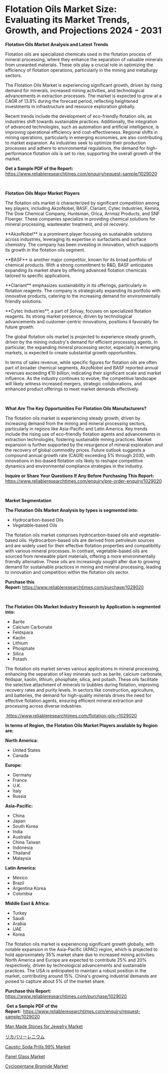 <p><h1>Flotation Oils Market Size: Evaluating its Market Trends, Growth, and Projections 2024 - 2031</h1></p><p><strong>Flotation Oils Market Analysis and Latest Trends</strong></p>
<p><p>Flotation oils are specialized chemicals used in the flotation process of mineral processing, where they enhance the separation of valuable minerals from unwanted materials. These oils play a crucial role in optimizing the efficiency of flotation operations, particularly in the mining and metallurgy sectors. </p><p>The Flotation Oils Market is experiencing significant growth, driven by rising demand for minerals, increased mining activities, and technological advancements in extraction processes. The market is expected to grow at a CAGR of 13.8% during the forecast period, reflecting heightened investments in infrastructure and resource exploration globally. </p><p>Recent trends include the development of eco-friendly flotation oils, as industries shift towards sustainable practices. Additionally, the integration of advanced technologies, such as automation and artificial intelligence, is improving operational efficiency and cost-effectiveness. Regional shifts in mining operations, particularly in emerging economies, are also contributing to market expansion. As industries seek to optimize their production processes and adhere to environmental regulations, the demand for high-performance flotation oils is set to rise, supporting the overall growth of the market.</p></p>
<p><strong>Get a Sample PDF of the Report:&nbsp;</strong> <a href="https://www.reliableresearchtimes.com/enquiry/request-sample/1029020">https://www.reliableresearchtimes.com/enquiry/request-sample/1029020</a></p>
<p>&nbsp;</p>
<p><strong>Flotation Oils Major Market Players</strong></p>
<p><p>The flotation oils market is characterized by significant competition among key players, including AkzoNobel, BASF, Clariant, Cytec Industries, Kemira, The Dow Chemical Company, Huntsman, Orica, Arrmaz Products, and SNF Floerger. These companies specialize in providing chemical solutions for mineral processing, wastewater treatment, and oil recovery.</p><p>**AkzoNobel** is a prominent player focusing on sustainable solutions across industries, leveraging its expertise in surfactants and surface chemistry. The company has been investing in innovation, which supports its growth in the flotation oils segment.</p><p>**BASF** is another major competitor, known for its broad portfolio of chemical products. With a strong commitment to R&D, BASF anticipates expanding its market share by offering advanced flotation chemicals tailored to specific applications.</p><p>**Clariant** emphasizes sustainability in its offerings, particularly in flotation reagents. The company is strategically expanding its portfolio with innovative products, catering to the increasing demand for environmentally friendly solutions.</p><p>**Cytec Industries**, a part of Solvay, focuses on specialized flotation reagents. Its strong market presence, driven by technological advancements and customer-centric innovations, positions it favorably for future growth.</p><p>The global flotation oils market is projected to experience steady growth, driven by the mining industry's demand for efficient processing agents. In particular, the expanding mineral processing sector, especially in emerging markets, is expected to create substantial growth opportunities.</p><p>In terms of sales revenue, while specific figures for flotation oils are often part of broader chemical segments, AkzoNobel and BASF reported annual revenues exceeding €10 billion, indicating their significant scale and market influence. As the industry continues to evolve, the competitive landscape will likely witness increased mergers, strategic collaborations, and enhanced product offerings to meet market demands effectively.</p></p>
<p>&nbsp;</p>
<p><strong>What Are The Key Opportunities For Flotation Oils Manufacturers?</strong></p>
<p><p>The flotation oils market is experiencing steady growth, driven by increasing demand from the mining and mineral processing sectors, particularly in regions like Asia-Pacific and Latin America. Key trends include the rising use of eco-friendly flotation agents and advancements in extraction technologies, fostering sustainable mining practices. Market expansion is further supported by the resurgence of mineral exploration and the recovery of global commodity prices. Future outlook suggests a compound annual growth rate (CAGR) exceeding 5% through 2030, with innovations in bio-based flotation oils likely to reshape competitive dynamics and environmental compliance strategies in the industry.</p></p>
<p><strong>Inquire or Share Your Questions If Any Before Purchasing This Report:</strong> <a href="https://www.reliableresearchtimes.com/enquiry/pre-order-enquiry/1029020">https://www.reliableresearchtimes.com/enquiry/pre-order-enquiry/1029020</a></p>
<p>&nbsp;</p>
<p><strong>Market Segmentation</strong></p>
<p><strong>The Flotation Oils Market Analysis by types is segmented into:</strong></p>
<p><ul><li>Hydrocarbon-based Oils</li><li>Vegetable-based Oils</li></ul></p>
<p><p>The flotation oils market comprises hydrocarbon-based oils and vegetable-based oils. Hydrocarbon-based oils are derived from petroleum sources and are widely used for their effective flotation properties and compatibility with various mineral processes. In contrast, vegetable-based oils are sourced from renewable plant materials, offering a more environmentally friendly alternative. These oils are increasingly sought after due to growing demand for sustainable practices in mining and mineral processing, leading to innovation and competition within the flotation oils sector.</p></p>
<p><strong>Purchase this Report:&nbsp;</strong><a href="https://www.reliableresearchtimes.com/purchase/1029020">https://www.reliableresearchtimes.com/purchase/1029020</a></p>
<p>&nbsp;</p>
<p><strong>The Flotation Oils Market Industry Research by Application is segmented into:</strong></p>
<p><ul><li>Barite</li><li>Calcium Carbonate</li><li>Feldspara</li><li>Kaolin</li><li>Lithium</li><li>Phosphate</li><li>Silica</li><li>Potash</li></ul></p>
<p><p>The flotation oils market serves various applications in mineral processing, enhancing the separation of key minerals such as barite, calcium carbonate, feldspar, kaolin, lithium, phosphate, silica, and potash. These oils facilitate the selective attachment of minerals to bubbles during flotation, improving recovery rates and purity levels. In sectors like construction, agriculture, and batteries, the demand for high-quality minerals drives the need for effective flotation agents, ensuring efficient mineral extraction and processing across diverse industries.</p></p>
<p><a href="https://www.reliableresearchtimes.com/flotation-oils-r1029020">&nbsp;https://www.reliableresearchtimes.com/flotation-oils-r1029020</a></p>
<p><strong>In terms of Region, the Flotation Oils Market Players available by Region are:</strong></p>
<p>
    <p> <strong> North America: </strong>
        <ul>
            <li>United States</li>
            <li>Canada</li>
        </ul>
        </p> 
    <p> <strong> Europe: </strong>
        <ul>
            <li>Germany</li>
            <li>France</li>
            <li>U.K.</li>
            <li>Italy</li>
            <li>Russia</li>
        </ul>
        </p> 
    <p> <strong> Asia-Pacific: </strong>
        <ul>
            <li>China</li>
            <li>Japan</li>
            <li>South Korea</li>
            <li>India</li>
            <li>Australia</li>
            <li>China Taiwan</li>
            <li>Indonesia</li>
            <li>Thailand</li>
            <li>Malaysia</li>
        </ul>
        </p> 
    <p> <strong> Latin America: </strong>
        <ul>
            <li>Mexico</li>
            <li>Brazil</li>
            <li>Argentina Korea</li>
            <li>Colombia</li>
        </ul>
        </p> 
    <p> <strong> Middle East & Africa: </strong>
        <ul>
            <li>Turkey</li>
            <li>Saudi</li>
            <li>Arabia</li>
            <li>UAE</li>
            <li>Korea</li>
        </ul>
    </p>
    </p>
<p><p>The flotation oils market is experiencing significant growth globally, with notable expansion in the Asia-Pacific (APAC) region, which is projected to hold approximately 35% market share due to increased mining activities. North America and Europe are expected to contribute 25% and 20% respectively, driven by technological advancements and sustainable practices. The USA is anticipated to maintain a robust position in the market, contributing around 15%. China's growing industrial demands are poised to capture about 5% of the market share.</p></p>
<p><strong>Purchase this Report: </strong><a href="https://www.reliableresearchtimes.com/purchase/1029020">https://www.reliableresearchtimes.com/purchase/1029020</a></p>
<p>&nbsp;<strong>Get a Sample PDF of the Report:&nbsp;&nbsp;</strong><a href="https://www.reliableresearchtimes.com/enquiry/request-sample/1029020">https://www.reliableresearchtimes.com/enquiry/request-sample/1029020</a></p>
<p><strong></strong></p>
<p><p><a href="https://medium.com/@daveblock38/the-man-made-stones-for-jewelry-market-has-witnessed-significant-growth-in-recent-years-and-this-39b393cb0d91">Man Made Stones for Jewelry Market</a></p><p><a href="https://medium.com/@shawnsmihv6/recovery-rhenium-market-%E3%81%AF-%E3%82%B3%E3%82%B9%E3%83%88%E7%AE%A1%E7%90%86%E3%81%A8%E5%8A%B9%E7%8E%87%E5%90%91%E4%B8%8A%E3%82%92%E5%84%AA%E5%85%88%E3%81%97%E3%81%BE%E3%81%99-%E3%81%95%E3%82%89%E3%81%AB-%E5%A0%B1%E5%91%8A%E6%9B%B8%E3%81%AF%E5%B8%82%E5%A0%B4%E3%81%AE%E9%9C%80%E8%A6%81%E9%9D%A2%E3%81%A8%E4%BE%9B%E7%B5%A6%E9%9D%A2%E3%81%AE%E4%B8%A1%E6%96%B9%E3%82%92%E3%82%AB%E3%83%90%E3%83%BC%E3%81%97%E3%81%A6%E3%81%84%E3%81%BE%E3%81%99-recovery-rhenium-%E5%B8%82%E5%A0%B4%E3%81%AF-e108497bf893">リカバリーレニウム</a></p><p><a href="https://github.com/nathandecarvalho/Market-Research-Report-List-5/blob/main/caustic-soda-prills-99-market.md">Caustic Soda Prills 99% Market</a></p><p><a href="https://issuu.com/reportprime-2/docs/panel-glass-market-size-2030.pptx_6b7cb4c6334250">Panel Glass Market</a></p><p><a href="https://issuu.com/reportprime-2/docs/cyclopentane-bromide-market-size-20_3aa7786f7b04e9">Cyclopentane Bromide Market</a></p></p>